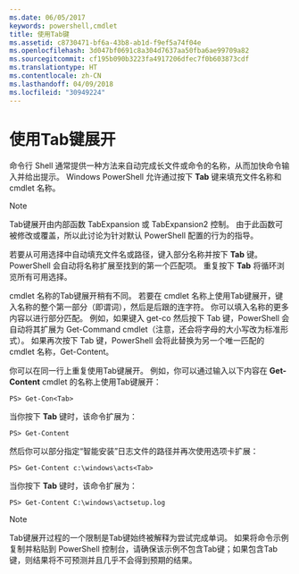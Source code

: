```yaml
---
ms.date: 06/05/2017
keywords: powershell,cmdlet
title: 使用Tab键
ms.assetid: c8730471-bf6a-43b8-ab1d-f9ef5a74f04e
ms.openlocfilehash: 3d047bf0691c8a304d7637aa50fba6ae99709a82
ms.sourcegitcommit: cf195b090b3223fa4917206dfec7f0b603873cdf
ms.translationtype: HT
ms.contentlocale: zh-CN
ms.lasthandoff: 04/09/2018
ms.locfileid: "30949224"
---
```

# <a name="using-tab-expansion"></a>使用Tab键展开

命令行 Shell 通常提供一种方法来自动完成长文件或命令的名称，从而加快命令输入并给出提示。 Windows PowerShell 允许通过按下 **Tab** 键来填充文件名称和 cmdlet 名称。

> [!NOTE]
> Tab键展开由内部函数 TabExpansion 或 TabExpansion2 控制。 由于此函数可被修改或覆盖，所以此讨论为针对默认 PowerShell 配置的行为的指导。

若要从可用选择中自动填充文件名或路径，键入部分名称并按下 **Tab** 键。 PowerShell 会自动将名称扩展至找到的第一个匹配项。 重复按下 **Tab** 将循环浏览所有可用选择。

cmdlet 名称的Tab键展开稍有不同。 若要在 cmdlet 名称上使用Tab键展开，键入名称的整个第一部分（即谓词），然后是后跟的连字符。 你可以填入名称的更多内容以进行部分匹配。 例如，如果键入 get-co 然后按下 Tab 键，PowerShell 会自动将其扩展为 Get-Command cmdlet（注意，还会将字母的大小写改为标准形式）。 如果再次按下 Tab 键，PowerShell 会将此替换为另一个唯一匹配的 cmdlet 名称，Get-Content。

你可以在同一行上重复使用Tab键展开。 例如，你可以通过输入以下内容在 **Get-Content** cmdlet 的名称上使用Tab键展开：

```
PS> Get-Con<Tab>
```

当你按下 **Tab** 键时，该命令扩展为：

```
PS> Get-Content
```

然后你可以部分指定“智能安装”日志文件的路径并再次使用选项卡扩展：

```
PS> Get-Content c:\windows\acts<Tab>
```

当你按下 **Tab** 键时，该命令扩展为：

```
PS> Get-Content C:\windows\actsetup.log
```

> [!NOTE]
> Tab键展开过程的一个限制是Tab键始终被解释为尝试完成单词。 如果将命令示例复制并粘贴到 PowerShell 控制台，请确保该示例不包含Tab键；如果包含Tab键，则结果将不可预测并且几乎不会得到预期的结果。

